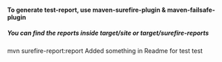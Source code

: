 #### To generate test-report, use maven-surefire-plugin & maven-failsafe-plugin
##### You can find the reports inside target/site or target/surefire-reports
mvn surefire-report:report
Added something in Readme for test test
